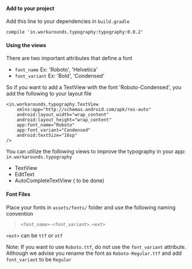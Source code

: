 #### Add to your project ####
Add this line to your dependencies in `build.gradle`
```
compile 'in.workarounds.typography:typography:0.0.2'
```

#### Using the views ####
There are two important attributes that define a font
+ `font_name` Ex: 'Roboto', 'Helvetica'
+ `font_variant` Ex: 'Bold', 'Condensed'

So if you want to add a TextView with the font 'Roboto-Condensed', you add the following to your layout file
```
<in.workarounds.typography.TextView
    xmlns:app="http://schemas.android.com/apk/res-auto"
    android:layout_width="wrap_content"
    android:layout_height="wrap_content"
    app:font_name="Roboto"
    app:font_variant="Condensed"
    android:textSize="16sp"
/>
```

You can utilize the following views to improve the typography in your app:
`in.workarounds.typography`
+ TextView
+ EditText
+ AutoCompleteTextView ( to be done)

#### Font Files ####
Place your fonts in `assets/fonts/` folder and use the following naming convention
> *`<font_name>-<font_variant>.<ext>`*

`<ext>` can be `ttf` or `otf`

Note: If you want to use `Roboto.ttf`, do not use the `font_variant` attribute. Although we advise you rename the font as `Roboto-Regular.ttf` and add `font_variant` to be `Regular`

